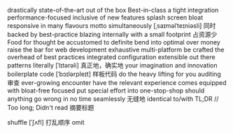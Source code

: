 drastically
state-of-the-art
out of the box
Best-in-class
a tight integration
performance-focused
inclusive of new features
splash screen
bloat
responsive
in many flavours
motto
simultaneously [ˌsaɪməlˈteɪniəsli] 同时
backed by best-practice
blazing
internally
with a small footprint 占资源少
Food for thought
be accustomed to
definite
bend into
optimal
over money
raise the bar for web development
exhaustive
multi-platform
be crafted
the overhead of
best practices
integrated
configuration
extensible
out there
patterns
literally [ˈlɪtərəli] 真正地，确实地
your imagination and innovation
boilerplate code [ˈbɔɪlərpleɪt] 样板代码
do the heavy lifting for you
auditing 审查
ever-growing
encounter
have the relevant experience
comes equipped with
bloat-free
focused
put special effort into
one-stop-shop
should anything go wrong
in no time
seamlessly 无缝地
identical to/with
TL;DR // Too long; Didn't read 摘要标题

shuffle [ˈʃʌfl] 打乱顺序
omit
